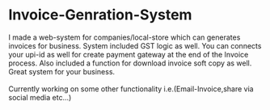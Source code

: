 # Invoice-Genration-System </br>
I made a web-system for companies/local-store which can generates invoices for business. System included GST logic as well. You can connects your upi-id as well for create payment gateway at the end of the Invoice process. Also included a function for download invoice soft copy as well. Great system for your business.  </br>
</br>
Currently working on some other functionality i.e.(Email-Invoice,share via social media etc...) </br>
